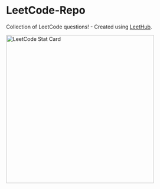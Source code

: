 # LeetCode-Repo
Collection of LeetCode questions! - Created using [LeetHub](https://github.com/QasimWani/LeetHub).

<a href="https://github.com/KnlnKS/leetcode-stats">
  <img alt="LeetCode Stat Card" src="https://apu5rh8gxk.execute-api.us-east-1.amazonaws.com/default/leetcode-stats?username=vivek__ahirwar" width="400"/>
</a>
